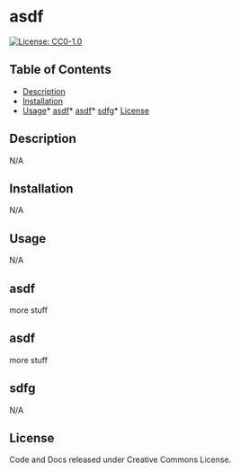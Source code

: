 # asdf

[![License: CC0-1.0](https://licensebuttons.net/l/zero/1.0/80x15.png)](http://creativecommons.org/publicdomain/zero/1.0/)

## Table of Contents

* [Description](#description)
* [Installation](#installation)
* [Usage](#usage)* [asdf](#asdf)* [asdf](#asdf)* [sdfg](#sdfg)* [License](#license)

## Description

N/A

## Installation

N/A

## Usage

N/A

## asdf

more stuff

## asdf

more stuff

## sdfg

N/A

## License

Code and Docs released under Creative Commons License.
